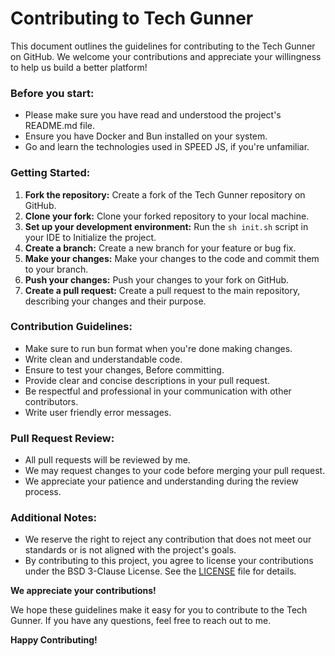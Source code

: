 # Contributing to Tech Gunner

This document outlines the guidelines for contributing to the Tech Gunner on GitHub. We welcome your contributions and appreciate your willingness to help us build a better platform!

### **Before you start:**

- Please make sure you have read and understood the project's README.md file.
- Ensure you have Docker and Bun installed on your system.
- Go and learn the technologies used in SPEED JS, if you're unfamiliar.

### **Getting Started:**

1. **Fork the repository:** Create a fork of the Tech Gunner repository on GitHub.
2. **Clone your fork:** Clone your forked repository to your local machine.
3. **Set up your development environment:** Run the `sh init.sh` script in your IDE to Initialize the project.
4. **Create a branch:** Create a new branch for your feature or bug fix.
5. **Make your changes:** Make your changes to the code and commit them to your branch.
6. **Push your changes:** Push your changes to your fork on GitHub.
7. **Create a pull request:** Create a pull request to the main repository, describing your changes and their purpose.

### **Contribution Guidelines:**

- Make sure to run bun format when you're done making changes.
- Write clean and understandable code.
- Ensure to test your changes, Before committing.
- Provide clear and concise descriptions in your pull request.
- Be respectful and professional in your communication with other contributors.
- Write user friendly error messages.

### **Pull Request Review:**

- All pull requests will be reviewed by me.
- We may request changes to your code before merging your pull request.
- We appreciate your patience and understanding during the review process.

### **Additional Notes:**

- We reserve the right to reject any contribution that does not meet our standards or is not aligned with the project's goals.
- By contributing to this project, you agree to license your contributions under the BSD 3-Clause License. See the [LICENSE](LICENSE) file for details.

**We appreciate your contributions!**

We hope these guidelines make it easy for you to contribute to the Tech Gunner. If you have any questions, feel free to reach out to me.

**Happy Contributing!**
